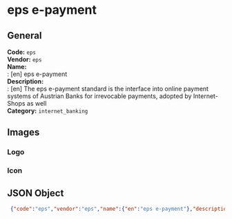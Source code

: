 # eps e-payment 
## General 
**Code:** `eps`  
**Vendor:** `eps`  
**Name:**  
:	[en] eps e-payment  
**Description:**  
: [en] The eps e-payment standard is the interface into online payment systems of Austrian Banks for irrevocable payments, adopted by Internet-Shops as well  
**Category:** `internet_banking`  
## Images 
### Logo 
### Icon 
## JSON Object 
```json
 {"code":"eps","vendor":"eps","name":{"en":"eps e-payment"},"description":{"en":"The eps e-payment standard is the interface into online payment systems of Austrian Banks for irrevocable payments, adopted by Internet-Shops as well"},"countries":null,"category":"internet_banking"}```  
